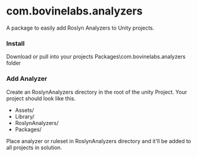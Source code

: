 # com.bovinelabs.analyzers

A package to easily add Roslyn Analyzers to Unity projects.

### Install
Download or pull into your projects Packages\com.bovinelabs.analyzers folder

### Add Analyzer 
Create an RoslynAnalyzers directory in the root of the unity Project. Your project should look like this.

* Assets/
* Library/
* RoslynAnalyzers/
* Packages/

Place analyzer or ruleset in RoslynAnalyzers directory and it'll be added to all projects in solution.
